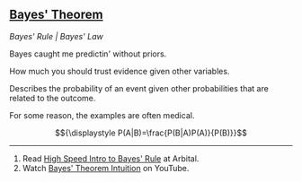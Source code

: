 ## [Bayes' Theorem](#bayes-theorem)
*Bayes' Rule | Bayes' Law*

Bayes caught me predictin' without priors.

How much you should trust evidence given other variables.

Describes the probability of an event given other probabilities that are related to the outcome.

For some reason, the examples are often medical.

$${\displaystyle P(A|B)=\frac{P(B|A)P(A)}{P(B)}}$$


---

1. Read [High Speed Intro to Bayes' Rule](https://arbital.com/p/bayes_rule/?l=693) at Arbital.
2. Watch [Bayes' Theorem Intuition](https://www.youtube.com/watch?v=YBvilAYd5sE) on YouTube.